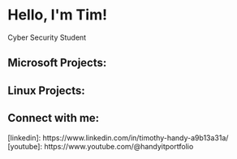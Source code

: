 <h1>Hello, I'm Tim! </h1>
Cyber Security Student

<h2>Microsoft Projects:</h2>

<h2>Linux Projects:</h2>

<h2>Connect with me:</h2>
[linkedin]: https://www.linkedin.com/in/timothy-handy-a9b13a31a/
[youtube]: https://www.youtube.com/@handyitportfolio

<!--
**twhandy/twhandy** is a ✨ _special_ ✨ repository because its `README.md` (this file) appears on your GitHub profile.

Here are some ideas to get you started:

- 🔭 I’m currently working on IT Portfolio and building home Linux server.
- 🌱 I’m currently learning 
- 👯 I’m looking to collaborate on ...
- 🤔 I’m looking for help with ...
- 💬 Ask me about ...
- 📫 How to reach me: ...
- 😄 Pronouns: ...
- ⚡ Fun fact: ...
-->
